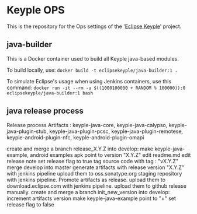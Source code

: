Keyple OPS
==========
This is the repository for the Ops settings of the '[Eclipse Keyple](https://keyple.org/)' project.


java-builder
------------
This is a Docker container used to build all Keyple java-based modules.

To build locally, use:
`docker build -t eclipsekeyple/java-builder:1 .`

To simulate Eclipse's usage when using Jenkins containers, use this command:
`docker run -it --rm -u $((1000100000 + RANDOM % 100000)):0 eclipsekeyple/java-builder:1 bash`

java release process
------------
Release process
Artifacts : keyple-java-core, keyple-java-calypso, keyple-java-plugin-stub, keyple-java-plugin-pcsc, keyple-java-plugin-remotese, keyple-android-plugin-nfc, keyple-android-plugin-omapi 

create and merge a branch release_X.Y.Z into develop:
make keyple-java-example, android examples apk point to version "X.Y.Z"
edit readme.md
edit release note
set release flag to true
tag source code with tag : "vX.Y.Z"
merge develop into master
generate artifacts with release version "X.Y.Z" with jenkins pipeline
upload them to oss.sonatype.org staging repository with jenkins pipeline. Promote artifacts as release.
upload them to download.eclipse.com with jenkins pipeline.
upload them to github release manually.
create and merge a branch init_new_version into develop:
increment artifacts version
make keyple-java-example point to "+"
set release flag to false

